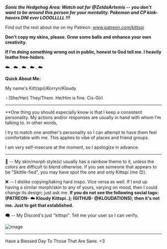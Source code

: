 ***Sonic the Hedgehog Area: Watch out for @ZeldaArtemis -- you don't want to be around  this person for your mentality. Pokemon  and CP kink-havers DNI ever LOOOLLLLL !!!***


Find out the rest about me on my Patreon: 
www.patreon.com/kittspi

**Don't copy my skins, please. Grow some balls and enhance your own creativity.**

**If I'm doing something wrong out in public, honest to God tell me. I heavily loathe free-hiders.**

☁️ . ☁️ . ☁️ . ☁️ . ☁️


**Quick About Me:**

My name's Kitt(spi)/Korryn/Kloudy

♀️(She/Her) They/Them. He/Him is fine. Cis-Girl.

--------

**One thing you should especially know is that I keep a consistent personality. My actions and/or responses are usually in hand with whom I'm talking to. In other words,

I try to match one another's personality so I  can attempt to have them feel comfortable with me. This applies to vibe of places and friend groups. 

I am very self-insecure at the moment, so I apologize in advance.

--------

🌈 -- My skin/morph style(s) usually has a rainbow theme to it, unless the colors are difficult to blend otherwise. If you see someone that appears to be "Skittle-fied", you may have spot the one and only Kittspi (me 😊).


❌ -- I dislike copying/taking hard inspo. Vice versa as well. If I end up having a similar morph/skin to any of yours, varying on mood, then I could change its design; just ask me. **If you do not see the following social tags: (PATREON- ☁️ Kloudy Kittspi..); (GITHUB- @KLOUDATIONS); then it's not me. Just to get that established.**


 🗨️ -- My Discord's just "kittspi". Tell me your user so I can verify.

![image](https://user-images.githubusercontent.com/99100034/227718875-c5e52420-1a6b-41d9-8097-76680c1e1003.png)

______________________________


Have a Blessed Day To Those That Are Sane. <3
